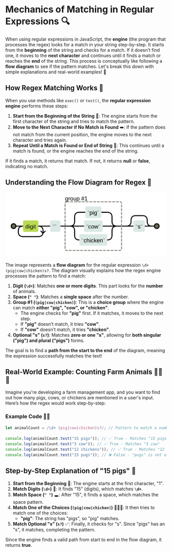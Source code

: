 
# Mechanics of Matching in Regular Expressions 🔍

When using regular expressions in JavaScript, the **engine** (the program that processes the regex) looks for a match in your string step-by-step. It starts from the **beginning** of the string and checks for a match. If it doesn’t find one, it moves to the **next character** and continues until it finds a match or reaches the **end** of the string. This process is conceptually like following a **flow diagram** to see if the pattern matches. Let's break this down with simple explanations and real-world examples! 🌟

## How Regex Matching Works 🚦

When you use methods like `exec()` or `test()`, the **regular expression engine** performs these steps:

1. **Start from the Beginning of the String** 🏁: The engine starts from the first character of the string and tries to match the pattern.
2. **Move to the Next Character if No Match is Found** ➡️: If the pattern does not match from the current position, the engine moves to the next character and tries again.
3. **Repeat Until a Match is Found or End of String** 🔄: This continues until a match is found, or the engine reaches the end of the string.

If it finds a match, it returns that match. If not, it returns **null** or **false**, indicating no match.

## Understanding the Flow Diagram for Regex 🧩

<div style="text-align: center;">
    <img src='match.PNG' alt='Control Flow diagram'>
</div>

The image represents a **flow diagram** for the regular expression `\d+ (pig|cow|chicken)s?`. The diagram visually explains how the regex engine processes the pattern to find a match:

1. **Digit (`\d+`)**: Matches **one or more digits**. This part looks for the **number** of animals.
2. **Space (`" "`)**: Matches a **single space** after the number.
3. **Group #1 (`(pig|cow|chicken)`)**: This is a **choice group** where the engine can match **either "pig", "cow", or "chicken"**.  
   - The engine checks for **"pig"** first. If it matches, it moves to the next step.
   - If **"pig"** doesn’t match, it tries **"cow"**.  
   - If **"cow"** doesn’t match, it tries **"chicken"**.
4. **Optional "s" (`s?`)**: Matches **zero or one "s"**, allowing for **both singular ("pig") and plural ("pigs")** forms.

The goal is to find a **path from the start to the end** of the diagram, meaning the expression successfully matches the text!

## Real-World Example: Counting Farm Animals 🐄🐔🐖

Imagine you're developing a farm management app, and you want to find out how many pigs, cows, or chickens are mentioned in a user's input. Here’s how the regex would work step-by-step:

### Example Code 🧑‍💻

```javascript
let animalCount = /\d+ (pig|cow|chicken)s?/; // Pattern to match a number followed by one of the animals

console.log(animalCount.test("15 pigs")); // ✅ True - Matches "15 pigs"
console.log(animalCount.test("3 cow")); // ✅ True - Matches "3 cow"
console.log(animalCount.test("12 chickens")); // ✅ True - Matches "12 chickens"
console.log(animalCount.test("15 pugs")); // ❌ False - "pugs" is not one of the specified animals
```

## Step-by-Step Explanation of "15 pigs" 🐷

1. **Start from the Beginning** 🏁: The engine starts at the first character, "1".
2. **Match Digits (`\d+`)** 🔢: It finds "15" (digits), which matches **`\d+`**.
3. **Match Space (`" "`)** 🕳️: After "15", it finds a space, which matches the space pattern.
4. **Match One of the Choices (`(pig|cow|chicken)`)** 🐖🐄🐔: It then tries to match one of the choices:
   - **"pig"**: The string has "pigs", so "pig" matches.
5. **Match Optional "s" (`s?`)** ✅: Finally, it checks for "s". Since "pigs" has an "s", it matches, completing the pattern.

Since the engine finds a valid path from start to end in the flow diagram, it returns **true**.
